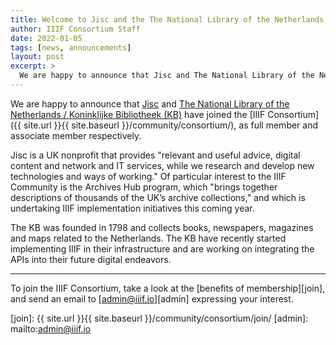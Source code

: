 ```yaml
---
title: Welcome to Jisc and the The National Library of the Netherlands, the newest members of the IIIF Consortium!
author: IIIF Consortium Staff
date: 2022-01-05
tags: [news, announcements]
layout: post
excerpt: >
  We are happy to announce that Jisc and The National Library of the Netherlands / Koninklijke Bibliotheek (KB) have joined the IIIF Consortium. 
---
```


We are happy to announce that [Jisc](https://www.jisc.ac.uk/) and [The National Library of the Netherlands / Koninklijke Bibliotheek (KB)](https://www.kb.nl/) have joined the [IIIF Consortium]({{ site.url }}{{ site.baseurl }}/community/consortium/), as full member and associate member respectively.

Jisc is a UK nonprofit that provides "relevant and useful advice, digital content and network and IT services, while we research and develop new technologies and ways of working." Of particular interest to the IIIF Community is the Archives Hub program, which "brings together descriptions of thousands of the UK’s archive collections," and which is undertaking IIIF implementation initiatives this coming year.

The KB was founded in 1798 and collects books, newspapers, magazines and maps related to the Netherlands. The KB have recently started implementing IIIF in their infrastructure and are working on integrating the APIs into their future digital endeavors.

---

To join the IIIF Consortium, take a look at the [benefits of membership][join], and send an email to [admin@iiif.io][admin] expressing your interest.

[join]: {{ site.url }}{{ site.baseurl }}/community/consortium/join/
[admin]: mailto:admin@iiif.io
